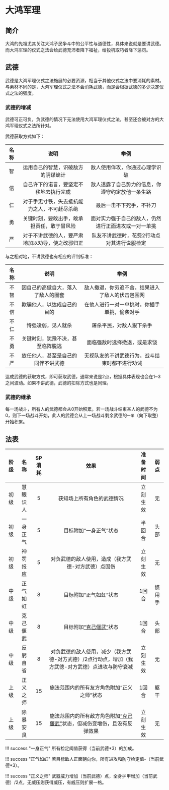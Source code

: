 # 大鸿军理

## 简介

大鸿的先祖尤其关注大鸿子民争斗中的公平性与道德性，具体来说就是要讲武德。而大鸿军理的仪式之法会给武德充沛者降下福祉，给投机取巧者降下惩罚。

## 武德

武德是大鸿军理仪式之法施展的必要资源，相当于其他仪式之法中要消耗的素材。与素材不同的是，大鸿军理仪式之法不会消耗武德，而是会根据武德的多少决定仪式之法的强度。

### 武德的增减

武德可正可负，负武德的情况下无法使用大鸿军理仪式之法，甚至还会被对方的大鸿军理仪式之法所针对。

武德获取方式如下：

名称|说明|举例
:--:|:--:|:--:
智|运用自己的智慧，识破敌方的阴谋诡计|敌人使用佯攻，你通过心理学识破
信|自己许下的诺言，要坚定不移地去执行完成|敌人透露了自己势力的信息，你遵守约定放他一条生路
仁|对于手无寸铁，失去抵抗能力之人，不可赶尽杀绝|最后一击不下死手，不补刀
勇|关键时刻，要敢出手，敢承担责任，敢于冒风险|面对实力强于自己的敌人，仍然进行正面进攻或一对一单挑
严|对于不讲武德的人，要严肃地加以劝导，使之改邪归正|队友不讲武德时，花费2行动点对其进行说服检定

与之相对地，不讲武德也有相应的评判标准：

名称|说明|举例
:--:|:--:|:--:
不智|因自己的高傲自大，落入了敌人的圈套|敌人撤退，你穷追不舍，结果进入了敌人的伏击包围网
不信|欺骗他人，以达成自己的目的|在他人进行一对一单挑时，你插手单挑，偷袭对手
不仁|恃强凌弱，见人就杀|屠杀平民，对敌人狠下杀手
不勇|关键时刻，犹豫不决，甚至临阵脱逃|面临强敌时选择撤退，或是求饶
不严|放任他人，甚至是自己的同伴不讲武德|无视队友的不讲武德行为，战斗结束时都不进行劝诫

达成武德的获取方式，即可获取武德，通常来说是2点，根据具体表现也会在1~3之间波动。如果不讲武德，武德的扣除方式也是同理。

### 武德的继承

每一场战斗，所有人的武德都会从0开始积累。若一场战斗结束某人的武德不为0，则下一场战斗开始，此人的武德会从上一场战斗剩余武德的`一半`（向下取整）开始积累。

## 法表

阶级|名称|SP消耗|效果|准备时间|弱点
:--:|:--:|:--:|:--:|:--:|:--:
初级|慧眼识人|5|获知场上所有角色的武德情况|立刻生效|无
初级|一身正气|5|目标附加“一身正气”状态|半回合|头部
初级|神罚报应|5|对负武德的敌人使用，造成（我方武德-对方武德）点固伤|立刻生效|无
中级|正气如虹|8|目标附加“正气如虹”状态|1回合|惯用手
中级|克己偃武|8|目标附加<a href="../../../../status/normal/#克己偃武" target="_blank">“克己偃武”</a>状态|1回合|头部
中级|反躬自省|8|对负武德的敌人使用，减少（我方武德-对方武德）/2点行动点，增加（我方武德-对方武德）点进攻与防守衰减|立刻生效|无
上级|正义之师|15|施法范围内的所有友方角色附加“正义之师”状态|1回合|躯干
上级|除暴安良|15|施法范围内的所有敌方角色附加<a href="../../../../status/normal/#克己偃武" target="_blank">“克己偃武”</a>状态，但减伤变增伤，且没有反弹效果|立刻生效|无

!!! success "一身正气"
    所有检定阈值获得（当前武德*3）的加成。

!!! success "正气如虹"
    若目标敌人正面朝向你，所有进攻和防守检定值-（当前武德*3）。

!!! success "正义之师"
    武器威力增加（当前武德）点，全身护甲增加（当前武德）/2点，无威压则获得威压，有威压则扩展一格。


